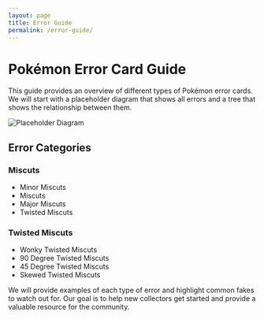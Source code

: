 ```yaml
---
layout: page
title: Error Guide
permalink: /error-guide/
---
```


# Pokémon Error Card Guide

This guide provides an overview of different types of Pokémon error cards. We will start with a placeholder diagram that shows all errors and a tree that shows the relationship between them.

![Placeholder Diagram](https://via.placeholder.com/600x400)

## Error Categories

### Miscuts
- Minor Miscuts
- Miscuts
- Major Miscuts
- Twisted Miscuts

### Twisted Miscuts
- Wonky Twisted Miscuts
- 90 Degree Twisted Miscuts
- 45 Degree Twisted Miscuts
- Skewed Twisted Miscuts

We will provide examples of each type of error and highlight common fakes to watch out for. Our goal is to help new collectors get started and provide a valuable resource for the community.